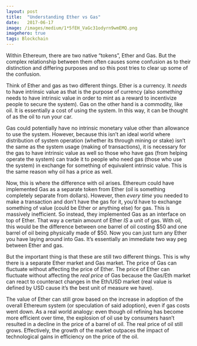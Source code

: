 ```yaml
---
layout:	post
title:	"Understanding Ether vs Gas"
date:	2017-06-17
image: /images/medium/1*5fEH_VaGc31odyrn9wmEMQ.png
imagehero: true
tags: Blockchain
---
```


Within Ethereum, there are two native “tokens”, Ether and Gas. But the complex relationship between them often causes some confusion as to their distinction and differing purposes and so this post tries to clear up some of the confusion.

Think of Ether and gas as two different things. Ether is a currency. It *needs* to have intrinsic value as that is the purpose of currency (also *something* needs to have intrinsic value in order to mint as a reward to incentivize people to secure the system). Gas on the other hand is a commodity, like oil. It is essentially a cost of using the system. In this way, it can be thought of as the oil to run your car.

Gas could potentially have no intrinsic monetary value other than allowance to use the system. However, because this isn’t an ideal world where distribution of system operation (whether its through mining or stake) isn’t the same as the system usage (making of transactions), it is necessary for the gas to have intrinsic value as well so those who have gas (from helping operate the system) can trade it to people who need gas (those who use the system) in exchange for something of equivalent intrinsic value. This is the same reason why oil has a price as well.

Now, this is where the difference with oil arises. Ethereum could have implemented Gas as a separate token from Ether (oil is something completely separate from dollars). However, then *every time* you needed to make a transaction and don’t have the gas for it, you’d have to exchange something of value (could be Ether or anything else) for gas. This is massively inefficient. So instead, they implemented Gas as an interface on top of Ether. That way a certain amount of Ether *IS* a unit of gas. With oil, this would be the difference between one barrel of oil costing $50 and one barrel of oil being physically made of $50. Now you can just turn any Ether you have laying around into Gas. It’s essentially an immediate two way peg between Ether and gas.

But the important thing is that these are still two different things. This is why there is a separate Ether market and Gas market. The price of Gas can fluctuate without affecting the price of Ether. The price of Ether can fluctuate without affecting the *real price* of Gas because the Gas/Eth market can react to counteract changes in the Eth/USD market (real value is defined by USD cause it’s the best unit of measure we have).

The value of Ether can still grow based on the increase in adoption of the overall Ethereum system (or speculation of said adoption), even if gas costs went down. As a real world analogy: even though oil refining has become more efficient over time, the explosion of oil use by consumers hasn’t resulted in a decline in the price of a barrel of oil. The real price of oil still grows. Effectively, the growth of the market outpaces the impact of technological gains in efficiency on the price of the oil.

  